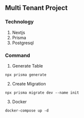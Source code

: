
## Multi Tenant Project

### Technology
1. Nextjs 
2. Prisma
3. Postgresql


### Command
1. Generate Table
```
npx prisma generate
```
2. Create Migration
```
npx prisma migrate dev --name init
```
3. Docker
```
docker-compose up -d
```